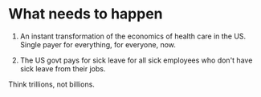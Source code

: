 # What needs to happen
1. An instant transformation of the economics of health care in the US. Single payer for everything, for everyone, now.

2. The US govt pays for sick leave for all sick employees who don't have sick leave from their jobs. 

Think trillions, not billions.

